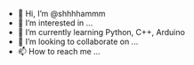 - 👋 Hi, I’m @shhhhammm
- 👀 I’m interested in ...
- 🌱 I’m currently learning Python, C++, Arduino
- 💞️ I’m looking to collaborate on ...
- 📫 How to reach me ...

<!---
shhhhammm/shhhhammm is a ✨ special ✨ repository because its `README.md` (this file) appears on your GitHub profile.
You can click the Preview link to take a look at your changes.
--->
